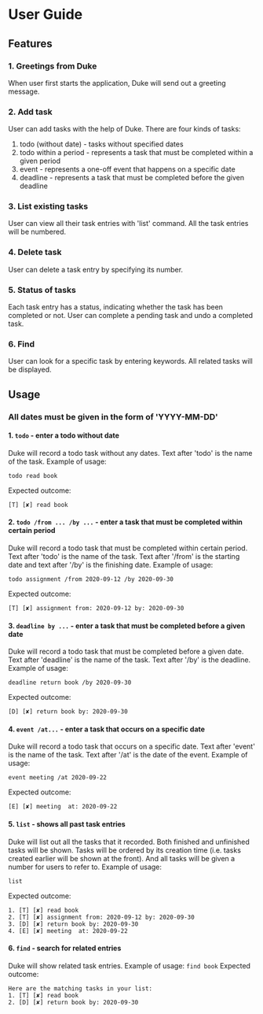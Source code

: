 # User Guide

## Features 

### 1. Greetings from Duke 
When user first starts the application, Duke will send out a greeting message. 
### 2. Add task
User can add tasks with the help of Duke. There are four kinds of tasks:
1. todo (without date) - tasks without specified dates
2. todo within a period - represents a task that must be completed within a given period
3. event - represents a one-off event that happens on a specific date
4. deadline - represents a task that must be completed before the given deadline
### 3. List existing tasks
User can view all their task entries with 'list' command. All the task entries will be numbered.
### 4. Delete task
User can delete a task entry by specifying its number.
### 5. Status of tasks
Each task entry has a status, indicating whether the task has been completed or not. User can complete a pending task and undo a completed task.
### 6. Find
User can look for a specific task by entering keywords. All related tasks will be displayed.


## Usage

### All dates must be given in the form of 'YYYY-MM-DD'

#### 1. `todo` - enter a todo without date
Duke will record a todo task without any dates. Text after 'todo' is the name of the task.
Example of usage: 

`todo read book`

Expected outcome:

`[T] [✘] read book`

#### 2. `todo /from ... /by ...` - enter a task that must be completed within certain period
Duke will record a todo task that must be completed within certain period. Text after 'todo' is the name of the task. Text after '/from' is the starting date and text after '/by' is the finishing date.
Example of usage: 

`todo assignment /from 2020-09-12 /by 2020-09-30`

Expected outcome:

`[T] [✘] assignment from: 2020-09-12 by: 2020-09-30`

#### 3. `deadline by ...` - enter a task that must be completed before a given date
Duke will record a todo task that must be completed before a given date. Text after 'deadline' is the name of the task. Text after '/by' is the deadline.
Example of usage: 

`deadline return book /by 2020-09-30`

Expected outcome:

`[D] [✘] return book by: 2020-09-30`

#### 4. `event /at...` - enter a task that occurs on a specific date
Duke will record a todo task that occurs on a specific date. Text after 'event' is the name of the task. Text after '/at' is the date of the event.
Example of usage: 

`event meeting /at 2020-09-22`

Expected outcome:

`[E] [✘] meeting  at: 2020-09-22`

#### 5. `list` - shows all past task entries
Duke will list out all the tasks that it recorded. Both finished and unfinished tasks will be shown. Tasks will be ordered by its creation time (i.e. tasks created earlier will be shown at the front). And all tasks will be given a number for users to refer to.
Example of usage: 

`list`

Expected outcome:
```
1. [T] [✘] read book
2. [T] [✘] assignment from: 2020-09-12 by: 2020-09-30
3. [D] [✘] return book by: 2020-09-30
4. [E] [✘] meeting  at: 2020-09-22
```
#### 6. `find` - search for related entries
Duke will show related task entries.
Example of usage:
`find book`
Expected outcome:
```
Here are the matching tasks in your list:
1. [T] [✘] read book
2. [D] [✘] return book by: 2020-09-30
```

